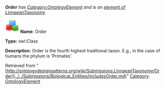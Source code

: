 ___Order__ has [Category:OntologyElement](../../Category/OntologyElement.md "Category:OntologyElement") and is an [element of](../../Property/ElementOf.md "Property:ElementOf") [LinnaeanTaxonomy](../../Submissions/LinnaeanTaxonomy.md "Submissions:LinnaeanTaxonomy")_


  




[![Class](../../images/thumb/2/27/Class.gif/45px-Class.gif)](../../Image/Class.gif.md "Class")
__Name__: Order 


__Type:__ owl:Class 


__Description__: Order is the fourth highest traditional taxon. E.g., in the case of humans the phylum is 'Primates'. 





Retrieved from "[http://ontologydesignpatterns.org/wiki/Submissions:LinnaeanTaxonomy/Order](../../Submissions/Biological_Entities/includesOrder.md)"
 [Category](http://ontologydesignpatterns.org/wiki/Special:Categories "Special:Categories"): [OntologyElement](../../Category/OntologyElement.md "Category:OntologyElement")